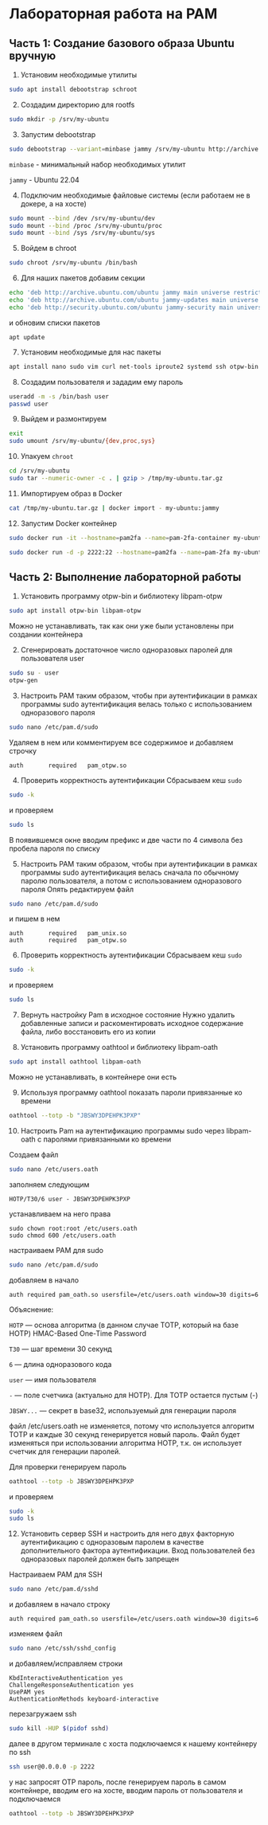 # Лабораторная работа на PAM

## Часть 1: Создание базового образа Ubuntu вручную

1. Установим необходимые утилиты

```bash
sudo apt install debootstrap schroot
```

2. Создадим директорию для rootfs
```bash
sudo mkdir -p /srv/my-ubuntu
```

3. Запустим debootstrap
```bash
sudo debootstrap --variant=minbase jammy /srv/my-ubuntu http://archive.ubuntu.com/ubuntu
```

`minbase` - минимальный набор необходимых утилит

`jammy` - Ubuntu 22.04 

4. Подключим необходимые файловые системы (если работаем не в докере, а на хосте)
```bash
sudo mount --bind /dev /srv/my-ubuntu/dev
sudo mount --bind /proc /srv/my-ubuntu/proc
sudo mount --bind /sys /srv/my-ubuntu/sys
```

5. Войдем в chroot
```bash
sudo chroot /srv/my-ubuntu /bin/bash
```

6. Для наших пакетов добавим секции
```bash
echo 'deb http://archive.ubuntu.com/ubuntu jammy main universe restricted multiverse' > /etc/apt/sources.list
echo 'deb http://archive.ubuntu.com/ubuntu jammy-updates main universe restricted multiverse' >> /etc/apt/sources.list
echo 'deb http://security.ubuntu.com/ubuntu jammy-security main universe restricted multiverse' >> /etc/apt/sources.list
```
и обновим списки пакетов
```
apt update
```

7. Установим необходимые для нас пакеты
```bash
apt install nano sudo vim curl net-tools iproute2 systemd ssh otpw-bin libpam-otpw libpam-oath oathtool
```

8. Создадим пользователя и зададим ему пароль
```bash
useradd -m -s /bin/bash user
passwd user
```

9. Выйдем и размонтируем
```bash
exit
sudo umount /srv/my-ubuntu/{dev,proc,sys}
```

10. Упакуем `chroot`
```bash
cd /srv/my-ubuntu
sudo tar --numeric-owner -c . | gzip > /tmp/my-ubuntu.tar.gz
```

11. Импортируем образ в Docker
```bash
cat /tmp/my-ubuntu.tar.gz | docker import - my-ubuntu:jammy
```

12. Запустим Docker контейнер
```bash
sudo docker run -it --hostname=pam2fa --name=pam-2fa-container my-ubuntu:jammy bash
```

```bash
sudo docker run -d -p 2222:22 --hostname=pam2fa --name=pam-2fa my-ubuntu:jammy bash -c "mkdir -p /run/sshd && /usr/sbin/sshd -D"
```

## Часть 2: Выполнение лабораторной работы

1.	Установить программу otpw-bin  и библиотеку libpam-otpw
```bash
sudo apt install otpw-bin libpam-otpw
```
Можно не устанавливать, так как они уже были установлены при создании контейнера

2.	Сгенерировать достаточное число одноразовых паролей для пользователя user
```bash
sudo su - user
otpw-gen
```

3.	Настроить PAM таким образом, чтобы при аутентификации в рамках программы sudo аутентификация велась только с использованием одноразового пароля
```bash
sudo nano /etc/pam.d/sudo
```
Удаляем в нем или комментируем все содержимое и добавляем строчку
```
auth       required   pam_otpw.so
```

4.	Проверить корректность аутентификации
Сбрасываем кеш `sudo`
```bash
sudo -k
```
и проверяем
```bash
sudo ls
```
В появившемся окне вводим префикс и две части по 4 символа без пробела пароля по списку

5.	Настроить PAM таким образом, чтобы при аутентификации в рамках программы sudo аутентификация велась сначала по обычному паролю пользователя, а потом  с использованием одноразового пароля
Опять редактируем файл
```bash
sudo nano /etc/pam.d/sudo
```
и пишем в нем 
```
auth       required   pam_unix.so
auth       required   pam_otpw.so
```

6.	Проверить корректность аутентификации
Сбрасываем кеш `sudo`
```bash
sudo -k
```
и проверяем
```bash
sudo ls
```

7.	 Вернуть настройку Pam в исходное состояние
Нужно удалить добавленные записи и раскоментировать исходное содержание файла, либо восстановить его из копии

8.	Установить программу oathtool и библиотеку libpam-oath
```bash
sudo apt install oathtool libpam-oath
```
Можно не устанавливать, в контейнере они есть

9.	Используя программу oathtool  показать пароли привязанные ко времени
```bash
oathtool --totp -b "JBSWY3DPEHPK3PXP"
```

10.	Настроить Pam на аутентификацию  программы sudo  через libpam-oath с паролями привязанными ко времени

Создаем файл
```bash
sudo nano /etc/users.oath
```
заполняем следующим
```
HOTP/T30/6 user - JBSWY3DPEHPK3PXP
```
устанавливаем на него права
```
sudo chown root:root /etc/users.oath
sudo chmod 600 /etc/users.oath
```
настраиваем PAM для sudo
```bash
sudo nano /etc/pam.d/sudo
```
добавляем в начало
```
auth required pam_oath.so usersfile=/etc/users.oath window=30 digits=6
```
Объяснение:

`HOTP` — основа алгоритма (в данном случае TOTP, который на базе HOTP) HMAC-Based One-Time Password

`T30` — шаг времени 30 секунд

`6` — длина одноразового кода

`user` — имя пользователя

`-` — поле счетчика (актуально для HOTP). Для TOTP остается пустым (-)

`JBSWY...` — секрет в base32, используемый для генерации пароля

файл /etc/users.oath не изменяется, потому что используется алгоритм TOTP и каждые 30 секунд генерируется новый пароль. Файл будет изменяться при использовании алгоритма HOTP, т.к. он использует счетчик для генерации паролей.

Для проверки генерируем пароль
```bash
oathtool --totp -b JBSWY3DPEHPK3PXP
```
и проверяем
```bash
sudo -k
sudo ls
```

12.	Установить сервер SSH и настроить для него двух факторную аутентификацию с одноразовым паролем в качестве дополнительного фактора аутентификации. Вход пользователей без одноразовых паролей должен быть запрещен

Настраиваем PAM для SSH
```bash
sudo nano /etc/pam.d/sshd
```
и добавляем в начало строку
```
auth required pam_oath.so usersfile=/etc/users.oath window=30 digits=6
```
изменяем файл
```bash
sudo nano /etc/ssh/sshd_config
```
и добавляем/исправляем строки
```
KbdInteractiveAuthentication yes
ChallengeResponseAuthentication yes
UsePAM yes
AuthenticationMethods keyboard-interactive
```
перезагружаем ssh
```bash
sudo kill -HUP $(pidof sshd)
```
далее в другом терминале с хоста подключаемся к нашему контейнеру по ssh
```bash
ssh user@0.0.0.0 -p 2222
```
у нас запросят OTP пароль, после генерируем пароль в самом контейнере, вводим его на хосте, вводим пароль от пользователя и подключаемся
```bash
oathtool --totp -b JBSWY3DPEHPK3PXP
```